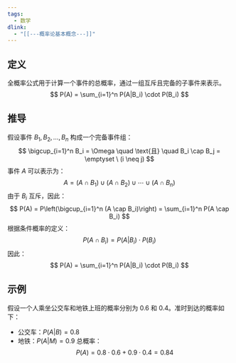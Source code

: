 ```yaml
---
tags:
  - 数学
dlink:
  - "[[---概率论基本概念---]]"
---
```

## 定义
全概率公式用于计算一个事件的总概率，通过一组互斥且完备的子事件来表示。
$$
P(A) = \sum_{i=1}^n P(A|B_i) \cdot P(B_i)
$$

## 推导
假设事件 $B_1, B_2, \ldots, B_n$ 构成一个完备事件组：
$$
\bigcup_{i=1}^n B_i = \Omega \quad \text{且} \quad B_i \cap B_j = \emptyset \ (i \neq j)
$$
事件 $A$ 可以表示为：
$$
A = (A \cap B_1) \cup (A \cap B_2) \cup \cdots \cup (A \cap B_n)
$$
由于 $B_i$ 互斥，因此：
$$
P(A) = P\left(\bigcup_{i=1}^n (A \cap B_i)\right) = \sum_{i=1}^n P(A \cap B_i)
$$
根据条件概率的定义：
$$
P(A \cap B_i) = P(A|B_i) \cdot P(B_i)
$$
因此：
$$
P(A) = \sum_{i=1}^n P(A|B_i) \cdot P(B_i)
$$

## 示例
假设一个人乘坐公交车和地铁上班的概率分别为 $0.6$ 和 $0.4$。准时到达的概率如下：
- 公交车：$P(A|B) = 0.8$
- 地铁：$P(A|M) = 0.9$
总概率：
$$
P(A) = 0.8 \cdot 0.6 + 0.9 \cdot 0.4 = 0.84
$$
